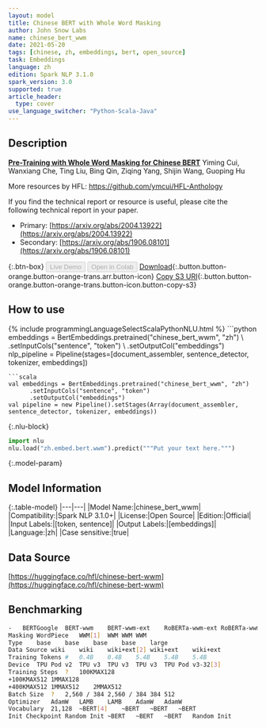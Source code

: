 ```yaml
---
layout: model
title: Chinese BERT with Whole Word Masking
author: John Snow Labs
name: chinese_bert_wwm
date: 2021-05-20
tags: [chinese, zh, embeddings, bert, open_source]
task: Embeddings
language: zh
edition: Spark NLP 3.1.0
spark_version: 3.0
supported: true
article_header:
  type: cover
use_language_switcher: "Python-Scala-Java"
---
```


## Description

**[Pre-Training with Whole Word Masking for Chinese BERT](https://arxiv.org/abs/1906.08101)**  Yiming Cui, Wanxiang Che, Ting Liu, Bing Qin, Ziqing Yang, Shijin Wang, Guoping Hu

More resources by HFL: https://github.com/ymcui/HFL-Anthology

If you find the technical report or resource is useful, please cite the following technical report in your paper.
- Primary: [https://arxiv.org/abs/2004.13922](https://arxiv.org/abs/2004.13922)
- Secondary: [https://arxiv.org/abs/1906.08101](https://arxiv.org/abs/1906.08101)

{:.btn-box}
<button class="button button-orange" disabled>Live Demo</button>
<button class="button button-orange" disabled>Open in Colab</button>
[Download](https://s3.amazonaws.com/auxdata.johnsnowlabs.com/public/models/chinese_bert_wwm_zh_3.1.0_2.4_1621511963425.zip){:.button.button-orange.button-orange-trans.arr.button-icon}
[Copy S3 URI](s3://auxdata.johnsnowlabs.com/public/models/chinese_bert_wwm_zh_3.1.0_2.4_1621511963425.zip){:.button.button-orange.button-orange-trans.button-icon.button-copy-s3}

## How to use



<div class="tabs-box" markdown="1">
{% include programmingLanguageSelectScalaPythonNLU.html %}
```python
embeddings = BertEmbeddings.pretrained("chinese_bert_wwm", "zh") \
      .setInputCols("sentence", "token") \
      .setOutputCol("embeddings")
nlp_pipeline = Pipeline(stages=[document_assembler, sentence_detector, tokenizer, embeddings])

```
```scala
val embeddings = BertEmbeddings.pretrained("chinese_bert_wwm", "zh")
      .setInputCols("sentence", "token")
      .setOutputCol("embeddings")
val pipeline = new Pipeline().setStages(Array(document_assembler, sentence_detector, tokenizer, embeddings))
```


{:.nlu-block}
```python
import nlu
nlu.load("zh.embed.bert.wwm").predict("""Put your text here.""")
```

</div>

{:.model-param}
## Model Information

{:.table-model}
|---|---|
|Model Name:|chinese_bert_wwm|
|Compatibility:|Spark NLP 3.1.0+|
|License:|Open Source|
|Edition:|Official|
|Input Labels:|[token, sentence]|
|Output Labels:|[embeddings]|
|Language:|zh|
|Case sensitive:|true|

## Data Source

[https://huggingface.co/hfl/chinese-bert-wwm](https://huggingface.co/hfl/chinese-bert-wwm)

## Benchmarking

```bash
-	BERTGoogle	BERT-wwm	BERT-wwm-ext	RoBERTa-wwm-ext	RoBERTa-wwm-ext-large
Masking	WordPiece	WWM[1]	WWM	WWM	WWM
Type	base	base	base	base	large
Data Source	wiki	wiki	wiki+ext[2]	wiki+ext	wiki+ext
Training Tokens #	0.4B	0.4B	5.4B	5.4B	5.4B
Device	TPU Pod v2	TPU v3	TPU v3	TPU v3	TPU Pod v3-32[3]
Training Steps	?	100KMAX128
+100KMAX512	1MMAX128
+400KMAX512	1MMAX512	2MMAX512
Batch Size	?	2,560 / 384	2,560 / 384	384	512
Optimizer	AdamW	LAMB	LAMB	AdamW	AdamW
Vocabulary	21,128	~BERT[4]	~BERT	~BERT	~BERT
Init Checkpoint	Random Init	~BERT	~BERT	~BERT	Random Init
```
